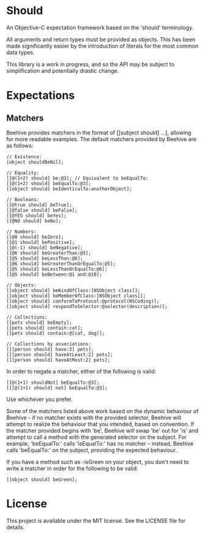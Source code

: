 Should
======

An Objective-C expectation framework based on the 'should' terminology.

All arguments and return types must be provided as objects. This has been made significantly easier by the introduction of literals for the most common data types.

This library is a work in progress, and so the API may be subject to simplification and potentially drastic change.

Expectations
============

Matchers
--------

Beehive provides matchers in the format of [[subject should] ...], allowing for more readable examples. The default matchers provided by Beehive are as follows:

    // Existence:
    [object shouldBeNil];
    
    // Equality:
    [[@(1+2) should] be:@3]; // Equivalent to beEqualTo:
    [[@(1+2) should] beEqualTo:@3];
    [[object should] beIdenticalTo:anotherObject];
    
    // Booleans:
    [[@true should] beTrue];
    [[@false should] beFalse];
    [[@YES should] beYes];
    [[@NO should] beNo];
    
    // Numbers:
    [[@0 should] beZero];
    [[@1 should] bePositive];
    [[@(-1) should] beNegative];
    [[@6 should] beGreaterThan:@5];
    [[@5 should] beLessThan:@6];
    [[@6 should] beGreaterThanOrEqualTo:@5];
    [[@5 should] beLessThanOrEqualTo:@6];
    [[@5 should] beBetween:@1 and:@10];
    
    // Objects:
    [[object should] beKindOfClass:[NSObject class]];
    [[object should] beMemberOfClass:[NSObject class]];
    [[object should] conformToProtocol:@protocol(NSCoding)];
    [[object should] respondToSelector:@selector(description)];
    
    // Collections:
    [[pets should] beEmpty];
    [[pets should] contain:cat];
    [[pets should] contain:@[cat, dog]];
    
    // Collections by associations:
    [[[person should] have:2] pets];
    [[[person should] haveAtLeast:2] pets];
    [[[person should] haveAtMost:2] pets];

In order to negate a matcher, either of the following is valid:

    [[@(1+1) shouldNot] beEqualTo:@3];
    [[[@(1+1) should] not] beEqualTo:@3];
    
Use whichever you prefer.

Some of the matchers listed above work based on the dynamic behaviour of Beehive - if no matcher exists with the provided selector, Beehive will attempt to realize the behaviour that you intended, based on convention. If the matcher provided begins with 'be', Beehive will swap 'be' out for 'is' and attempt to call a method with the generated selector on the subject. For example, 'beEqualTo:' calls 'isEqualTo:' has no matcher – instead, Beehive calls 'beEqualTo:' on the subject, providing the expected behaviour.

If you have a method such as -isGreen on your object, you don't need to write a matcher in order for the following to be valid:

    [[object should] beGreen];

License
=======

This project is available under the MIT license. See the LICENSE file for details.
